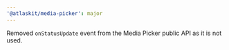 ```yaml
---
'@atlaskit/media-picker': major
---
```


Removed `onStatusUpdate` event from the Media Picker public API as it is not used.
